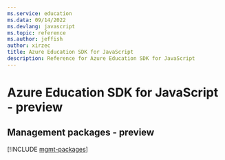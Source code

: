 ```yaml
---
ms.service: education
ms.data: 09/14/2022
ms.devlang: javascript
ms.topic: reference
ms.author: jeffish
author: xirzec
title: Azure Education SDK for JavaScript
description: Reference for Azure Education SDK for JavaScript
---
```

# Azure Education SDK for JavaScript - preview

## Management packages - preview
[!INCLUDE [mgmt-packages](education-mgmt-index.md)]